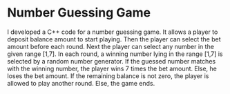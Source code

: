 # Number Guessing Game
 I developed a C++ code for a number guessing game.
 It allows a player to deposit balance amount to start playing.
 Then the player can select the bet amount before each round.
 Next the player can select any number in the given range [1,7].
 In each round, a winning number lying in the range [1,7] is selected by a random number generator.
 If the guessed number matches with the winning number, the player wins 7 times the bet amount.
 Else, he loses the bet amount.
 If the remaining balance is not zero, the player is allowed to play another round.
 Else, the game ends.
